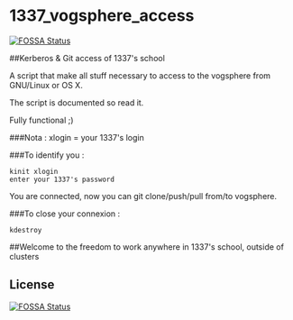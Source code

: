 # 1337_vogsphere_access
[![FOSSA Status](https://app.fossa.io/api/projects/git%2Bgithub.com%2Fcolundrum%2F42_vogsphere_access.svg?type=shield)](https://app.fossa.io/projects/git%2Bgithub.com%2Fcolundrum%2F42_vogsphere_access?ref=badge_shield)

##Kerberos &amp; Git access of 1337's school

A script that make all stuff necessary to access to the vogsphere from GNU/Linux or OS X.

The script is documented so read it.

Fully functional ;)

###Nota : xlogin = your 1337's login

###To identify you :

    kinit xlogin
    enter your 1337's password

You are connected, now you can git clone/push/pull from/to vogsphere.

###To close your connexion :

    kdestroy

##Welcome to the freedom to work anywhere in 1337's school, outside of clusters


## License

[![FOSSA Status](https://app.fossa.com/api/projects/git%2Bgithub.com%2Frabiezaha%2F1337_vogsphere_access.svg?type=shield)](https://app.fossa.com/projects/git%2Bgithub.com%2Frabiezaha%2F1337_vogsphere_access?ref=badge_shield)
